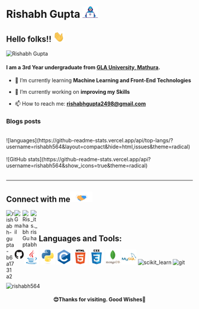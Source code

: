 # Rishabh Gupta <img src="./images/Developer.gif" width="42px">

<h2 align="left">Hello folks!! <img src="./images/Hi.gif" width="30px"></h2>

<p align="left"> <img src="https://komarev.com/ghpvc/?username=rishabh564" alt="Rishabh Gupta" /> </p>

####  I am a 3rd Year undergraduate from <a href="https://www.gla.ac.in/"><b>GLA University,</b> Mathura</a>. 


- 🌱 I’m currently learning **Machine Learning and Front-End Technologies**

- 🔭 I’m currently working on **improving my Skills**  

- 📫 How to reach me:   **rishabhgupta2498@gmail.com**


### Blogs posts
<br>
![languages](https://github-readme-stats.vercel.app/api/top-langs/?username=rishabh564&layout=compact&hide=html,issues&theme=radical)
<br>
<br />
![GitHub stats](https://github-readme-stats.vercel.app/api?username=rishabh564&show_icons=true&theme=radical)
<br />
<br />
<hr>

## Connect with me<img src="./images/Handshake.gif" height="28px">

<a href="https://www.linkedin.com/in/rishabh-gupta-b6a1731a2/" target="_blank">
  <img align="left" alt="rishabh-gupta-b6a1731a2" | Linkedin" title="LinkedIn"  width="22px" src="https://cdn.jsdelivr.net/npm/simple-icons@v3/icons/linkedin.svg"> 
</a>                                   
<a href="mailto:rishabhgupta2498@gmail.com" target="_blank">
  <img align="left" alt="Gmail" | Gmail" title="Gmail"  width="22px" src="https://cdn.jsdelivr.net/npm/simple-icons@3.0.1/icons/gmail.svg" />
</a>                                                                                                  
<a href="https://www.hackerrank.com/_181500563" target="_blank">
  <img align="left" alt="Rishabh Gupta" | HackerRank" title="HackerRank" width="22px" src="https://cdn.jsdelivr.net/npm/simple-icons@v3/icons/hackerrank.svg"> 
</a>
<a href="https://www.instagram.com/_its._rishabh/" target="_blank">
  <img align="left" alt="_its._rishabh" | Instagram" title="Instagram" width="22px" src="https://cdn.jsdelivr.net/npm/simple-icons@3.0.1/icons/instagram.svg">
</a>


<br />
<br />

## Languages and Tools:
  <img src="https://raw.githubusercontent.com/devicons/devicon/master/icons/java/java-original.svg" alt="java" width="40" height="40"/>      <img src="https://raw.githubusercontent.com/devicons/devicon/master/icons/python/python-original.svg" alt="python" width="40" height="40"/>      <img src="https://raw.githubusercontent.com/devicons/devicon/master/icons/c/c-original.svg" alt="c" width="40" height="40"/>      <img src="https://raw.githubusercontent.com/devicons/devicon/master/icons/html5/html5-original-wordmark.svg" alt="html5" width="40" height="40"/>      <img src="https://raw.githubusercontent.com/devicons/devicon/master/icons/css3/css3-original-wordmark.svg" alt="css3" width="40" height="40"/>      <img src="https://raw.githubusercontent.com/devicons/devicon/master/icons/mongodb/mongodb-original-wordmark.svg" alt="mongodb" width="40" height="40"/>        <img src="https://raw.githubusercontent.com/devicons/devicon/master/icons/mysql/mysql-original-wordmark.svg" alt="mysql" width="40" height="40"/>        <img src="https://upload.wikimedia.org/wikipedia/commons/0/05/Scikit_learn_logo_small.svg" alt="scikit_learn" width="40" height="40"/>       <img align="left" alt="GitHub" title="Github" width="26px" src="https://raw.githubusercontent.com/devicons/devicon/master/icons/github/github-original.svg" />     <img src="https://www.vectorlogo.zone/logos/git-scm/git-scm-icon.svg" alt="git" width="40" height="40"/>       

<br />

<p><img align="center" src="https://github-readme-streak-stats.herokuapp.com/?user=rishabh564&" alt="rishabh564" /></p>
<h4 align="center">😊Thanks for visiting. Good Wishes💐</h4>